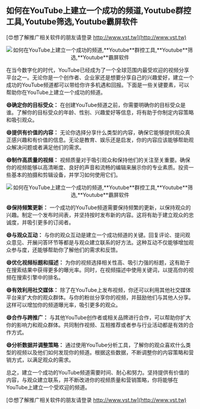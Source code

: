## **如何在YouTube上建立一个成功的频道,**Youtube**群控工具,**Youtube**筛选,**Youtube**霸屏软件**

[😍想了解推广相关软件的朋友请登录 http://www.vst.tw](http://www.vst.tw)

 <center><img src="https://vst.tw/MP4/tuiguang/png/3.png" alt="如何在YouTube上建立一个成功的频道,**Youtube**群控工具,**Youtube**筛选,**Youtube**霸屏软件"></center>

在当今数字化的时代，YouTube已经成为了一个全球范围内最受欢迎的视频分享平台之一。无论你是一个创作者、企业家还是想要分享自己的兴趣爱好，建立一个成功的YouTube频道都可以带给你许多机遇和回报。下面是一些关键要素，可以帮助你在YouTube上建立一个成功的频道。

**😄确定你的目标受众：**
在创建YouTube频道之前，你需要明确你的目标受众是谁。了解你的目标受众的年龄、性别、兴趣爱好等信息，将有助于你制定内容策略和吸引观众。

**😄提供有价值的内容：**
无论你选择分享什么类型的内容，确保它能够提供观众真正感兴趣和有价值的信息。无论是教育、娱乐还是启发，你的内容应该能够帮助观众解决问题或者满足他们的需求。

**😄制作高质量的视频：**
视频质量对于吸引观众和保持他们的关注至关重要。确保你的视频能够以高清晰度、良好的声音和流畅的编辑来展示你的专业素质。投资一些基本的拍摄和剪辑设备，并学习如何使用它们。

 <center><img src="https://vst.tw/MP4/tuiguang/png/5.png" alt="如何在YouTube上建立一个成功的频道,**Youtube**群控工具,**Youtube**筛选,**Youtube**霸屏软件"></center>

**😄保持频繁更新：**
一个成功的YouTube频道需要保持频繁的更新，以保持观众的兴趣。制定一个发布时间表，并坚持按时发布新的内容。这将有助于建立观众的忠诚度，并吸引更多的订阅者。

**😄与观众互动：**
与你的观众互动是建立一个成功频道的关键。回复评论、提问观众意见、开展问答环节等都是与观众建立联系的好方法。这种互动不仅能够增加观众参与度，还能够帮助你了解他们的需求和反馈。

**😄优化视频标题和描述：**
为你的视频选择相关性高、吸引力强的标题，这有助于在搜索结果中获得更多的曝光率。同时，在视频描述中使用关键词，以提高你的视频在搜索引擎中的排名。

**😄有效利用社交媒体：**
除了在YouTube上发布视频，你还可以利用其他社交媒体平台来扩大你的观众群体。与你的粉丝分享你的视频，并鼓励他们与其他人分享。这样可以增加你的频道曝光率，吸引更多的观众。

**😄合作与跨推广：**
与其他YouTube创作者或相关品牌进行合作，可以帮助你扩大你的影响力和观众群体。共同制作视频、互相推荐或者参与行业活动都是有效的合作方式。

**😄分析数据并调整策略：**
通过使用YouTube分析工具，了解你的观众喜欢什么类型的视频以及他们如何发现你的频道。根据这些数据，不断调整你的内容策略和营销方式，以满足观众的需求。

总之，建立一个成功的YouTube频道需要时间、耐心和努力。坚持提供有价值的内容，与观众建立联系，并不断改进你的视频质量和营销策略，你将能够在YouTube上建立一个受欢迎的频道。

[😍想了解推广相关软件的朋友请登录 http://www.vst.tw](http://www.vst.tw)



